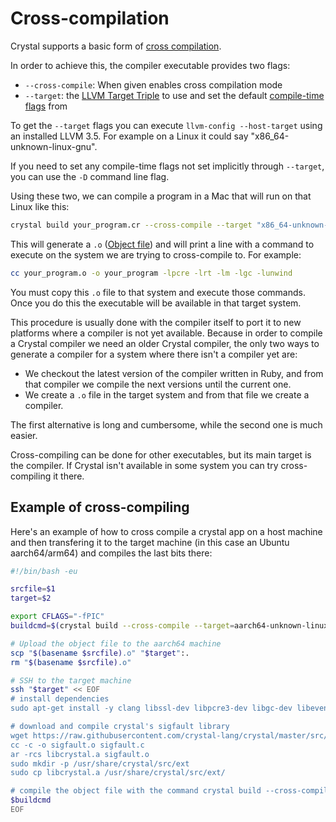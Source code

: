 # Cross-compilation

Crystal supports a basic form of [cross compilation](http://en.wikipedia.org/wiki/Cross_compiler).

In order to achieve this, the compiler executable provides two flags:

* `--cross-compile`: When given enables cross compilation mode
* `--target`: the [LLVM Target Triple](http://llvm.org/docs/LangRef.html#target-triple) to use and set the default [compile-time flags](compile_time_flags.html) from

To get the `--target` flags you can execute `llvm-config --host-target` using an installed LLVM 3.5. For example on a Linux it could say "x86_64-unknown-linux-gnu".

If you need to set any compile-time flags not set implicitly through `--target`, you can use the `-D` command line flag.

Using these two, we can compile a program in a Mac that will run on that Linux like this:

```bash
crystal build your_program.cr --cross-compile --target "x86_64-unknown-linux-gnu"
```

This will generate a `.o` ([Object file](http://en.wikipedia.org/wiki/Object_file)) and will print a line with a command to execute on the system we are trying to cross-compile to. For example:

```bash
cc your_program.o -o your_program -lpcre -lrt -lm -lgc -lunwind
```

You must copy this `.o` file to that system and execute those commands. Once you do this the executable will be available in that target system.

This procedure is usually done with the compiler itself to port it to new platforms where a compiler is not yet available. Because in order to compile a Crystal compiler we need an older Crystal compiler, the only two ways to generate a compiler for a system where there isn't a compiler yet are:
* We checkout the latest version of the compiler written in Ruby, and from that compiler we compile the next versions until the current one.
* We create a `.o` file in the target system and from that file we create a compiler.

The first alternative is long and cumbersome, while the second one is much easier.

Cross-compiling can be done for other executables, but its main target is the compiler. If Crystal isn't available in some system you can try cross-compiling it there.

## Example of cross-compiling

Here's an example of how to cross compile a crystal app on a host machine and then transfering it to the target machine (in this case an Ubuntu aarch64/arm64) and compiles the last bits there:

```bash
#!/bin/bash -eu

srcfile=$1
target=$2

export CFLAGS="-fPIC"
buildcmd=$(crystal build --cross-compile --target=aarch64-unknown-linux-gnu --release $srcfile)

# Upload the object file to the aarch64 machine
scp "$(basename $srcfile).o" "$target":.
rm "$(basename $srcfile).o"

# SSH to the target machine
ssh "$target" << EOF
# install dependencies
sudo apt-get install -y clang libssl-dev libpcre3-dev libgc-dev libevent-dev zlib1g-dev

# download and compile crystal's sigfault library
wget https://raw.githubusercontent.com/crystal-lang/crystal/master/src/ext/sigfault.c
cc -c -o sigfault.o sigfault.c
ar -rcs libcrystal.a sigfault.o
sudo mkdir -p /usr/share/crystal/src/ext
sudo cp libcrystal.a /usr/share/crystal/src/ext/

# compile the object file with the command crystal build --cross-compile gave us
$buildcmd
EOF
```
